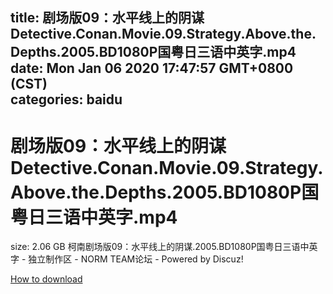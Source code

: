 
title: 剧场版09：水平线上的阴谋Detective.Conan.Movie.09.Strategy.Above.the.Depths.2005.BD1080P国粤日三语中英字.mp4
date: Mon Jan 06 2020 17:47:57 GMT+0800 (CST)    
categories: baidu
---

# 剧场版09：水平线上的阴谋Detective.Conan.Movie.09.Strategy.Above.the.Depths.2005.BD1080P国粤日三语中英字.mp4
size: 2.06 GB
 柯南剧场版09：水平线上的阴谋.2005.BD1080P国粤日三语中英字 - 独立制作区 - NORM TEAM论坛 - Powered by Discuz!
 

[How to download](https://bpcam.bemobtrk.com/go/2ceec3aa-1ca2-46d6-b9ff-aaa5c184517c?jno=1817)